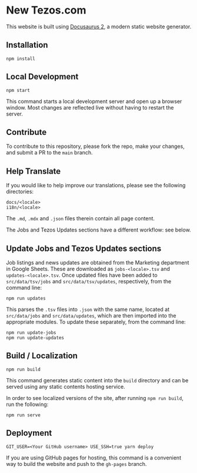 # New Tezos.com

This website is built using [Docusaurus 2](https://v2.docusaurus.io/), a modern static website generator.

## Installation

```console
npm install
```

## Local Development

```console
npm start
```

This command starts a local development server and open up a browser window. Most changes are reflected live without having to restart the server.

## Contribute

To contribute to this repository, please fork the repo, make your changes, and submit a PR to the ``main`` branch.

## Help Translate

If you would like to help improve our translations, please see the following directories:

```
docs/<locale>
i18n/<locale>
```

The ```.md```, ```.mdx``` and ```.json``` files therein contain all page content.

The Jobs and Tezos Updates sections have a different workflow: see below.

## Update Jobs and Tezos Updates sections

Job listings and news updates are obtained from the Marketing department in Google Sheets. These are downloaded as `jobs-<locale>.tsv` and `updates-<locale>.tsv`. Once updated files have been added to `src/data/tsv/jobs` and `src/data/tsv/updates`, respectively, from the command line:

```console
npm run updates
```

This parses the `.tsv` files into `.json` with the same name, located at `src/data/jobs` and `src/data/updates`, which are then imported into the appropriate modules. To update these separately, from the command line: 

```console
npm run update-jobs
npm run update-updates
```

## Build / Localization

```console
npm run build
```

This command generates static content into the `build` directory and can be served using any static contents hosting service.

In order to see localized versions of the site, after running `npm run build`, run the following:

```console
npm run serve
```

## Deployment

```console
GIT_USER=<Your GitHub username> USE_SSH=true yarn deploy
```

If you are using GitHub pages for hosting, this command is a convenient way to build the website and push to the `gh-pages` branch.
